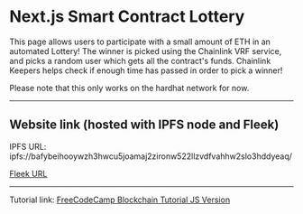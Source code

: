 # Next.js Smart Contract Lottery

This page allows users to participate with a small amount of ETH in an automated Lottery! The winner is picked using the Chainlink VRF service, and picks a random user which gets all the contract's funds. Chainlink Keepers helps check if enough time has passed in order to pick a winner!

Please note that this only works on the hardhat network for now.

---

## Website link (hosted with IPFS node and Fleek)

IPFS URL: ipfs://bafybeihooywzh3hwcu5joamaj2zironw522llzvdfvahhw2slo3hddyeaq/

[Fleek URL](https://soft-smoke-8642.on.fleek.co/)

---

Tutorial link: [FreeCodeCamp Blockchain Tutorial JS Version](https://www.youtube.com/watch?v=gyMwXuJrbJQ&t=79415s)
